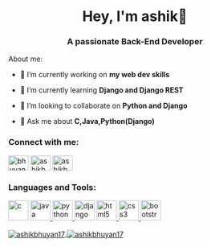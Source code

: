 <h1 align="center">Hey, I'm ashik👋</h1>
<h3 align="center">A passionate Back-End Developer</h3>

About me:

- 🔭 I’m currently working on **my web dev skills**

- 🌱 I’m currently learning **Django and Django REST**

- 👯 I’m looking to collaborate on **Python and Django**

- 💬 Ask me about **C,Java,Python(Django)**


<p align="left">
<h3 align="left">Connect with me:</h3>
<a href="https://twitter.com/bhuyan_asik" target="blank"><img align="center" src="https://cdn.jsdelivr.net/npm/simple-icons@3.0.1/icons/twitter.svg" alt="bhuyan_asik" height="30" width="40" /></a>
<a href="https://fb.com/ashikbhuyan17" target="blank"><img align="center" src="https://cdn.jsdelivr.net/npm/simple-icons@3.0.1/icons/facebook.svg" alt="ashikbhuyan17" height="30" width="40" /></a>
<a href="https://ashikbhuyan.swe.diu@gmail.com" target="blank"><img align="center" src="https://cdn.jsdelivr.net/npm/simple-icons@3.0.1/icons/gmail.svg" alt="ashikbhuyan.swe.diu@gmail.com" height="30" width="40" /></a>
</p>

<h3 align="left">Languages and Tools:</h3>
<p align="left"> 
 <img src="https://devicons.github.io/devicon/devicon.git/icons/c/c-original.svg" alt="c" width="40" height="40"/> </a> <a href="https://www.w3schools.com/css/" target="_blank"> <a href="https://getbootstrap.com" target="_blank">  <img src="https://devicons.github.io/devicon/devicon.git/icons/java/java-original-wordmark.svg" alt="java" width="40" height="40"/> </a> <a href="https://developer.mozilla.org/en-US/docs/Web/JavaScript" target="_blank">  <img src="https://devicons.github.io/devicon/devicon.git/icons/python/python-original.svg" alt="python" width="40" height="40"/> </a> <a href="https://reactjs.org/" target="_blank"> </a> <img src="https://devicons.github.io/devicon/devicon.git/icons/django/django-original.svg" alt="django" width="40" height="40"/> </a> <a href="https://www.w3.org/html/" target="_blank"> <img src="https://devicons.github.io/devicon/devicon.git/icons/html5/html5-original-wordmark.svg" alt="html5" width="40" height="40"/> </a> <a href="https://www.java.com" target="_blank"> <img src="https://devicons.github.io/devicon/devicon.git/icons/css3/css3-original-wordmark.svg" alt="css3" width="40" height="40"/> </a> <a href="https://www.djangoproject.com/" target="_blank"> <img src="https://devicons.github.io/devicon/devicon.git/icons/bootstrap/bootstrap-plain.svg" alt="bootstrap" width="40" height="40"/> </a> <a href="https://www.cprogramming.com/" target="_blank">    </p>

<a href="">
  <img align="center" src="https://github-readme-stats.vercel.app/api?username=ashikbhuyan17&show_icons=true&theme=cobalt" alt="ashikbhuyan17"/>
</a>
<a href="">
 
  <img align="center" src="https://github-readme-stats.vercel.app/api/top-langs/?username=ashikbhuyan17&layout=compact&theme=cobalt" alt="ashikbhuyan17"/>
</a>
<br>
